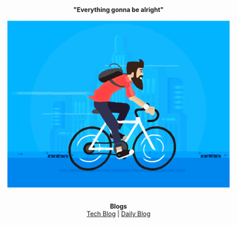 <div align=center>
    <b>"Everything gonna be alright"</b>
</div>
<br/>

<div align=center>
    <img src="/img/cycling_hipster.gif"/>
</div>
<br/>

<p align="center">
  <b>Blogs</b>
  <br/>
  <a href="https://wch18735.github.io/">Tech Blog</a> |
  <a href="https://blog.naver.com/wch18735">Daily Blog</a>
  <br/>
</p>
